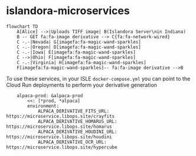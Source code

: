 # islandora-microservices


```mermaid
flowchart TD
    A[Alice] -->|Uploads TIFF image| B(Islandora Server\nin Indiana)
    B -- GET fa:fa-image derivative --> C{fa:fa-network-wired}
    C -.-|Nevada| G[imagefa:fa-magic-wand-sparkles]
    C -.-|Oregon| D[imagefa:fa-magic-wand-sparkles]
    C -.-|Iowa| E[imagefa:fa-magic-wand-sparkles]
    C -->|Ohio| F[imagefa:fa-magic-wand-sparkles]
    C -.-|Virginia| H[imagefa:fa-magic-wand-sparkles]
    F[imagefa:fa-magic-wand-sparkles]-- fa:fa-image derivative -->B
```

To use these services, in your ISLE `docker-compose.yml` you can point to the Cloud Run deployments to perform your derivative generation

```
    alpaca-prod: &alpaca-prod
        <<: [*prod, *alpaca]
        environment:
            ALPACA_DERIVATIVE_FITS_URL: https://microservice.libops.site/crayfits
            ALPACA_DERIVATIVE_HOMARUS_URL: https://microservice.libops.site/homarus
            ALPACA_DERIVATIVE_HOUDINI_URL: https://microservice.libops.site/houdini
            ALPACA_DERIVATIVE_OCR_URL: https://microservice.libops.site/hypercube
```
